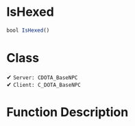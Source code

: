 # IsHexed
```js
bool IsHexed()
```
# Class
✔ `Server: CDOTA_BaseNPC`  
✔ `Client: C_DOTA_BaseNPC`  

# Function Description

